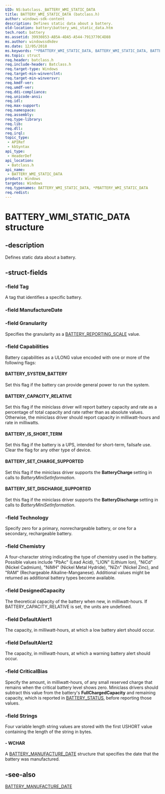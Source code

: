 ```yaml
---
UID: NS:batclass._BATTERY_WMI_STATIC_DATA
title: BATTERY_WMI_STATIC_DATA (batclass.h)
author: windows-sdk-content
description: Defines static data about a battery.
old-location: battery\battery_wmi_static_data.htm
tech.root: battery
ms.assetid: 39930853-AB5A-4DA5-A544-7913770C4D88
ms.author: windowssdkdev
ms.date: 12/05/2018
ms.keywords: "*PBATTERY_WMI_STATIC_DATA, BATTERY_WMI_STATIC_DATA, BATTERY_WMI_STATIC_DATA structure [Battery Devices], PBATTERY_WMI_STATIC_DATA, PBATTERY_WMI_STATIC_DATA structure pointer [Battery Devices], batclass/BATTERY_WMI_STATIC_DATA, batclass/PBATTERY_WMI_STATIC_DATA, battery.battery_wmi_static_data"
ms.topic: struct
req.header: batclass.h
req.include-header: Batclass.h
req.target-type: Windows
req.target-min-winverclnt: 
req.target-min-winversvr: 
req.kmdf-ver: 
req.umdf-ver: 
req.ddi-compliance: 
req.unicode-ansi: 
req.idl: 
req.max-support: 
req.namespace: 
req.assembly: 
req.type-library: 
req.lib: 
req.dll: 
req.irql: 
topic_type:
 - APIRef
 - kbSyntax
api_type:
 - HeaderDef
api_location:
 - Batclass.h
api_name:
 - BATTERY_WMI_STATIC_DATA
product: Windows
targetos: Windows
req.typenames: BATTERY_WMI_STATIC_DATA, *PBATTERY_WMI_STATIC_DATA
req.redist: 
---
```


# BATTERY_WMI_STATIC_DATA structure


## -description


Defines static data about a battery.


## -struct-fields




### -field Tag

A tag that identifies a specific battery.


### -field ManufactureDate

 


### -field Granularity

Specifies the granularity as a <a href="https://msdn.microsoft.com/aea1d82d-39b8-4535-a5c3-fb987be1e43c">BATTERY_REPORTING_SCALE</a> value.


### -field Capabilities

Battery capabilities as a ULONG value encoded with one or more of the following flags: 







#### BATTERY_SYSTEM_BATTERY

Set this flag if the battery can provide general power to run the system.



#### BATTERY_CAPACITY_RELATIVE

Set this flag if the miniclass driver will report battery capacity and rate as a percentage of total capacity and rate rather than as absolute values. Otherwise, the miniclass driver should report capacity in milliwatt-hours and rate in milliwatts.



#### BATTERY_IS_SHORT_TERM

Set this flag if the battery is a UPS, intended for short-term, failsafe use. Clear the flag for any other type of device.



#### BATTERY_SET_CHARGE_SUPPORTED

Set this flag if the miniclass driver supports the <b>BatteryCharge </b>setting in calls to <i>BatteryMiniSetInformation</i>.



#### BATTERY_SET_DISCHARGE_SUPPORTED

Set this flag if the miniclass driver supports the <b>BatteryDischarge </b>setting in calls to <i>BatteryMiniSetInformation</i>.


### -field Technology

Specify zero for a primary, nonrechargeable battery, or one for a secondary, rechargeable battery.


### -field Chemistry

A four-character string indicating the type of chemistry used in the battery. Possible values include "PbAc" (Lead Acid), "LION" (Lithium Ion), "NiCd" (Nickel Cadmium), "NiMH" (Nickel Metal Hydride), "NiZn" (Nickel Zinc), and "RAM" (Rechargeable Alkaline-Manganese). Additional values might be returned as additional battery types become available.


### -field DesignedCapacity

The theoretical capacity of the battery when new, in milliwatt-hours. If BATTERY_CAPACITY_RELATIVE is set, the units are undefined.


### -field DefaultAlert1

The capacity, in milliwatt-hours, at which a low battery alert should occur. 


### -field DefaultAlert2

The capacity, in milliwatt-hours, at which a warning battery alert should occur.


### -field CriticalBias

Specify the amount, in milliwatt-hours, of any small reserved charge that remains when the critical battery level shows zero. Miniclass drivers should subtract this value from the battery's <b>FullChargedCapacity</b> and remaining capacity, which is reported in <a href="https://msdn.microsoft.com/48df787b-f9f6-45d1-872c-ceeda3087af6">BATTERY_STATUS</a>, before reporting those values.


### -field Strings

Four variable length string values are stored with the first USHORT value containing the length of the string in bytes.


#### - WCHAR

A <a href="https://msdn.microsoft.com/1ab9caa3-344a-49c8-8f40-75d9c251be04">BATTERY_MANUFACTURE_DATE</a> structure that specifies the date that the battery was manufactured. 


## -see-also




<a href="https://msdn.microsoft.com/1ab9caa3-344a-49c8-8f40-75d9c251be04">BATTERY_MANUFACTURE_DATE</a>
 

 

